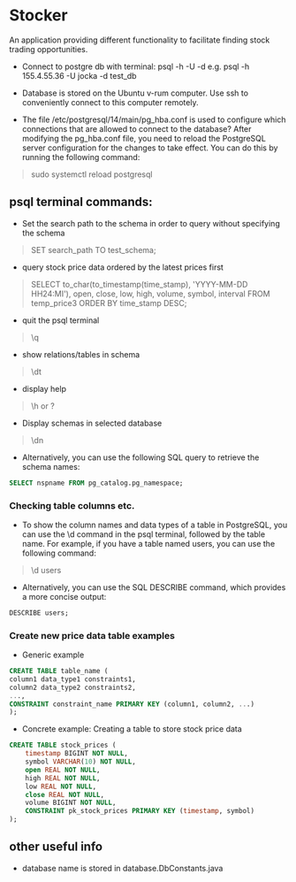 # Stocker

An application providing different functionality to facilitate finding stock trading opportunities.

- Connect to postgre db with terminal: psql -h <ip of host> -U <database username> -d <database name> e.g. psql -h 155.4.55.36 -U jocka -d test_db

- Database is stored on the Ubuntu v-rum computer. Use ssh to conveniently connect to this computer remotely. 

- The file /etc/postgresql/14/main/pg_hba.conf is used to configure which connections that are allowed to connect to the database?
  After modifying the pg_hba.conf file, you need to reload the PostgreSQL server configuration for the changes to take effect. You can do this by running the following command:
> sudo systemctl reload postgresql
## psql terminal commands:

- Set the search path to the schema in order to query without specifying the schema
> SET search_path TO test_schema;
- query stock price data ordered by the latest prices first
> SELECT to_char(to_timestamp(time_stamp), 'YYYY-MM-DD HH24:MI'), open, close, low, high, volume, symbol, interval FROM temp_price3 ORDER BY time_stamp DESC;
- quit the psql terminal 
> \q
- show relations/tables in schema
> \dt
- display help
> \h or \?
- Display schemas in selected database
> \dn
- Alternatively, you can use the following SQL query to retrieve the schema names:
````sql
SELECT nspname FROM pg_catalog.pg_namespace;
````
### Checking table columns etc.
- To show the column names and data types of a table in PostgreSQL, you can use the \d command in the psql terminal, followed by the table name.
  For example, if you have a table named users, you can use the following command:
> \d users
- Alternatively, you can use the SQL DESCRIBE command, which provides a more concise output:
````sql
DESCRIBE users;
````

### Create new price data table examples

- Generic example
````sql
CREATE TABLE table_name (
column1 data_type1 constraints1,
column2 data_type2 constraints2,
...,
CONSTRAINT constraint_name PRIMARY KEY (column1, column2, ...)
);
````

- Concrete example: Creating a table to store stock price data
````sql
CREATE TABLE stock_prices (
    timestamp BIGINT NOT NULL,
    symbol VARCHAR(10) NOT NULL,
    open REAL NOT NULL,
    high REAL NOT NULL,
    low REAL NOT NULL,
    close REAL NOT NULL,
    volume BIGINT NOT NULL,
    CONSTRAINT pk_stock_prices PRIMARY KEY (timestamp, symbol)
);
````

## other useful info
- database name is stored in database.DbConstants.java